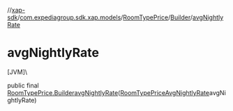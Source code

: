 //[xap-sdk](../../../../index.md)/[com.expediagroup.sdk.xap.models](../../index.md)/[RoomTypePrice](../index.md)/[Builder](index.md)/[avgNightlyRate](avg-nightly-rate.md)

# avgNightlyRate

[JVM]\

public final [RoomTypePrice.Builder](index.md)[avgNightlyRate](avg-nightly-rate.md)([RoomTypePriceAvgNightlyRate](../../-room-type-price-avg-nightly-rate/index.md)avgNightlyRate)
